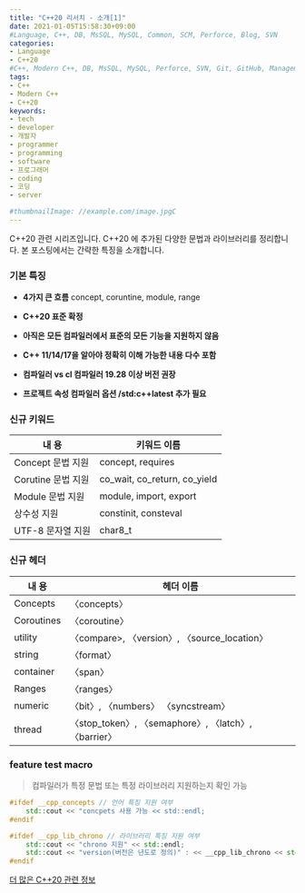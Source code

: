 ```yaml
---
title: "C++20 리서치 - 소개[1]"
date: 2021-01-05T15:58:30+09:00
#Language, C++, DB, MsSQL, MySQL, Common, SCM, Perforce, Blog, SVN
categories:
- Language
- C++20
#C++, Modern C++, DB, MsSQL, MySQL, Perforce, SVN, Git, GitHub, Management, Blog, Hugo, Architecture
tags:
- C++
- Modern C++
- C++20
keywords:
- tech
- developer
- 개발자
- programmer
- programming
- software
- 프로그래머
- coding
- 코딩
- server

#thumbnailImage: //example.com/image.jpgC
---
```


C++20 관련 시리즈입니다.
C++20 에 추가된 다양한 문법과 라이브러리를 정리합니다.
본 포스팅에서는 간략한 특징을 소개합니다.

<!--more-->

### 기본 특징

- **4가지 큰 흐름**
  concept, coruntine, module, range

- **C++20 표준 확정**

- **아직은 모든 컴파일러에서 표준의 모든 기능을 지원하지 않음**

- **C++ 11/14/17을 알아야 정확히 이해 가능한 내용 다수 포함**

- **컴파일러 vs cl 컴파일러 19.28 이상 버전 권장**

- **프로젝트 속성 컴파일러 옵션 /std:c++latest 추가 필요**



### 신규 키워드

| 내 용              | 키워드 이름                  |
| ------------------ | ---------------------------- |
| Concept 문법 지원  | concept, requires            |
| Corutine 문법 지원 | co_wait, co_return, co_yield |
| Module 문법 지원   | module, import, export       |
| 상수성 지원        | constinit, consteval         |
| UTF-8 문자열 지원  | char8_t                      |



### 신규 헤더

| 내 용      | 헤더 이름                                             |
| ---------- | ----------------------------------------------------- |
| Concepts   | 〈concepts〉                                          |
| Coroutines | 〈coroutine〉                                         |
| utility    | 〈compare>, 〈version〉, 〈source_location〉          |
| string     | 〈format〉                                            |
| container  | 〈span〉                                              |
| Ranges     | 〈ranges〉                                            |
| numeric    | 〈bit〉, 〈numbers〉 〈syncstream〉                   |
| thread     | 〈stop_token〉, 〈semaphore〉, 〈latch〉, 〈barrier〉 |



### feature test macro
> 컴파일러가 특정 문법 또는 특정 라이브러리 지원하는지 확인 가능

``` c++
#ifdef __cpp_concepts // 언어 특징 지원 여부
	std::cout << "concpets 사용 가능 << std::endl;
#endif

#ifdef __cpp_lib_chrono // 라이브러리 특징 지원 여부
    std::cout << "chrono 지원" << std::endl;
    std::cout << "version(버전은 년도로 정의)" : << __cpp_lib_chrono << std::endl;
#endif
```



[더 많은 C++20 관련 정보](https://en.cppreference.com/w/)

